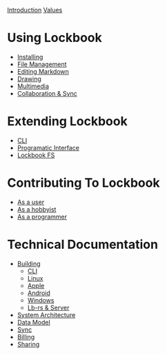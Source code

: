 [Introduction](README.md)
[Values]()

# Using Lockbook

- [Installing](installing.md)
- [File Management]()
- [Editing Markdown]()
- [Drawing]()
- [Multimedia]()
- [Collaboration & Sync]()

# Extending Lockbook

- [CLI]()
- [Programatic Interface]()
- [Lockbook FS]()

# Contributing To Lockbook

- [As a user]()
- [As a hobbyist]()
- [As a programmer]()

# Technical Documentation

- [Building](building/readme.md)
  - [CLI](building/cli.md)
  - [Linux](building/linux.md)
  - [Apple](building/apple.md)
  - [Android](building/android.md)
  - [Windows](building/windows.md)
  - [Lb-rs & Server](building/server.md)
- [System Architecture]()
- [Data Model]()
- [Sync](sync.md)
- [Billing](billing.md)
- [Sharing](sharing.md)


